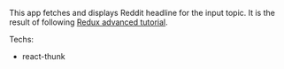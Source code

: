 This app fetches and displays Reddit headline for the input topic.
It is the result of following [Redux advanced tutorial](https://redux.js.org/advanced/advanced-tutorial).

Techs:
- react-thunk
